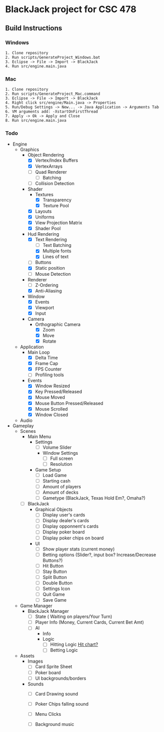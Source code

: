 # BlackJack project for CSC 478

## Build Instructions
### Windows
	1. Clone repository
	2. Run scripts/GenerateProject_Windows.bat
	3. Eclipse -> File -> Import -> BlackJack
	4. Run src/engine.main.java
	
### Mac
	1. Clone repository
	2. Run scripts/GenerateProject_Mac.command
	3. Eclipse -> File -> Import -> BlackJack
	4. Right click src/engine/Main.java -> Properties
	5. Run/Debug Settings -> New... -> Java Application -> Arguments Tab
	6. VM arguments add: -XstartOnFirstThread
	7. Apply -> Ok -> Apply and Close
	8. Run src/engine.main.java


### Todo
- Engine
	- Graphics
		- Object Rendering
			- [X] Vertex/Index Buffers
			- [X] VertexArrays
			- [ ] Quad Renderer
				- [ ] Batching
			- [ ] Collision Detection
		- Shader
			- Textures
				- [X] Transparency
				- [X] Texture Pool
			- [X] Layouts
			- [X] Uniforms
			- [X] View Projection Matrix
			- [X] Shader Pool
		- Hud Rendering
			- [X] Text Rendering
				- [ ] Text Batching
				- [X] Multiple fonts
				- [X] Lines of text
			- [ ] Buttons
			- [X] Static position
			- [ ] Mouse Detection
		- Renderer
			- [ ]  Z-Ordering
			- [X]  Anti-Aliasing
		- Window
			- [X] Events
			- [X] Viewport
			- [X] Input
		- Camera
			- Orthographic Camera
				- [X] Zoom
				- [X] Move
				- [X] Rotate
	- Application
		- Main Loop
			- [X] Delta Time
			- [X] Frame Cap
			- [X] FPS Counter
			- [ ] Profiling tools
		- Events
			- [X] Window Resized
			- [X] Key Pressed/Released
			- [X] Mouse Moved
			- [X] Mouse Button Pressed/Released
			- [X] Mouse Scrolled
			- [X] Window Closed
	- Audio
- Gameplay
	- Scenes
		- Main Menu
			- Settings
				- [ ] Volume Slider
				- Window Settings
					- [ ] Full screen
					- [ ] Resolution
			- Game Setup
				- [ ] Load Game
				- [ ] Starting cash
				- [ ] Amount of players
				- [ ] Amount of decks
				- [ ] Gametype (BlackJack, Texas Hold Em?, Omaha?)
		- [ ] BlackJack
			- Graphical Objects
				- [ ] Display user's cards
				- [ ] Display dealer's cards
				- [ ] Display opponnent's cards
				- [ ] Display poker board
				- [ ] Display poker chips on board
			- UI
				- [ ] Show player stats (current money)
				- [ ] Betting options (Slider?, input box? Increase/Decrease Buttons?)
				- [ ] Hit Button
				- [ ] Stay Button
				- [ ] Split Button
				- [ ] Double Button
				- [ ] Settings Icon
				- [ ] Quit Game
				- [ ] Save Game
	- Game Manager
		- BlackJack Manager
			- [ ] State ( Waiting on players/Your Turn)
			- [ ] Player Info (Money, Current Cards, Current Bet Amt)
			- [ ] AI
				- Info
				- Logic
					- [ ] Hitting Logic [Hit chart?](https://www.blackjackapprenticeship.com/wp-content/uploads/2018/08/BJA_Basic_Strategy.jpg)
					- [ ] Betting Logic
	- Assets
		- Images
			- [ ] Card Sprite Sheet
			- [ ] Poker board
			- [ ] UI backgrounds/borders
		- Sounds
			- [ ] Card Drawing sound
			- [ ] Poker Chips falling sound
			- [ ] Menu Clicks
			- [ ] Background music
		
